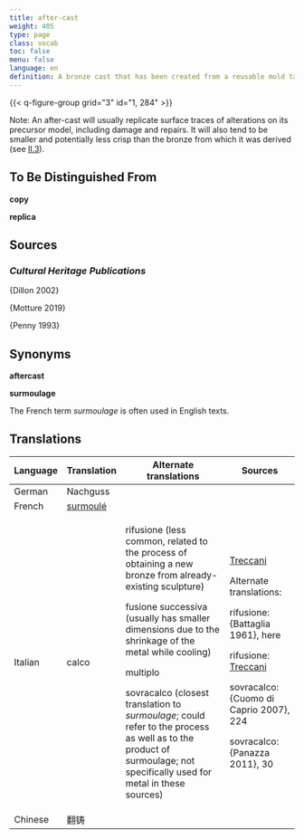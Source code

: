 ```yaml
---
title: after-cast
weight: 405
type: page
class: vocab
toc: false
menu: false
language: en
definition: A bronze cast that has been created from a reusable mold taken directly from an existing bronze. After-casts are therefore made using the indirect lost-wax process, or in some instances by sand casting.
---
```


{{< q-figure-group grid="3" id="1, 284" >}}

Note: An after-cast will usually replicate surface traces of alterations on its precursor model, including damage and repairs. It will also tend to be smaller and potentially less crisp than the bronze from which it was derived (see [II.3](#II.3)).

## To Be Distinguished From

**copy**

**replica**

## Sources

### *Cultural Heritage Publications*

{Dillon 2002}

{Motture 2019}

{Penny 1993}

## Synonyms

**aftercast**

**surmoulage**

The French term *surmoulage* is often used in English texts.

## Translations

<table>
<thead>
<tr class="header">
<th><strong>Language</strong></th>
<th><strong>Translation</strong></th>
<th><strong>Alternate translations</strong></th>
<th><strong>Sources</strong></th>
</tr>
</thead>
<tbody>
<tr class="odd">
<td>German</td>
<td>Nachguss</td>
<td></td>
<td></td>
</tr>
<tr class="even">
<td>French</td>
<td><a href="../../vocabulary-fr/after-cast/">surmoulé</a></td>
<td></td>
<td></td>
</tr>
<tr class="odd">
<td>Italian</td>
<td>calco</td>
<td>
<p>rifusione (less common, related to the process of obtaining a new bronze from already-existing sculpture)</p>
<p>fusione successiva (usually has smaller dimensions due to the shrinkage of the metal while cooling)</p>
<p>multiplo</p>
<p>sovracalco (closest translation to <em>surmoulage</em>; could refer to the process as well as to the product of surmoulage; not specifically used for metal in these sources)</p>
</td>
<td>
<p><a href="https://www.treccani.it/vocabolario/calco/">Treccani</a></p>
<p>Alternate translations:</p>
<p>rifusione: {Battaglia 1961}, here</p>
<p>rifusione: <a href="http://www.treccani.it/vocabolario/rifusione/">Treccani</a></p>
<p>sovracalco: {Cuomo di Caprio 2007}, 224</p>
<p>sovracalco: {Panazza 2011}, 30</p>
</td>
</tr>
<tr class="even">
<td>Chinese</td>
<td>翻铸</td>
<td></td>
<td></td>
</tr>
</tbody>
</table>


